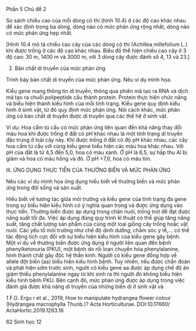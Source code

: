 Phần 5
Chủ đề 2

So sánh chiều cao của mỗi dòng cỏ thí (hình 10.4) ở các độ cao khác nhau để xác định trong ba dòng, dòng nào có mức phản ứng rộng nhất, dòng nào có mức phản ứng hẹp nhất.

[Hình 10.4 mô tả chiều cao cây của các dòng cỏ thí (Achillea millefolium L.) khi được trồng ở các độ cao khác nhau. Biểu đồ thể hiện chiều cao cây ở 3 độ cao: 30 m, 1400 m và 3000 m, với 3 dòng cây được đánh số 4, 13 và 23.]

2. Bản chất di truyền của mức phản ứng

Trình bày bản chất di truyền của mức phản ứng. Nêu ví dụ minh họa.

Kiểu gene mang thông tin di truyền, thông qua phiên mã tạo ra RNA và dịch mã tạo ra chuỗi polipeptide cấu thành protein. Protein thực hiện chức năng và biểu hiện thành kiểu hình của mỗi tính trạng. Kiểu gene quy định kiểu hình ở sinh vật, từ đó quy định mức phản ứng. Nói cách khác, mức phản ứng có bản chất di truyền được di truyền qua các thế hệ ở sinh vật.

Ví dụ: Hoa cẩm tú cầu có mức phản ứng liên quan đến khả năng thay đổi màu hoa khi được trồng ở đất có pH khác nhau là một tính trạng di truyền đặc trưng ở loài cây này. Khi được trồng ở đất có độ pH khác nhau, các cây hoa cẩm tú cầu với cùng kiểu gene biểu hiện các màu hoa khác nhau. Với pH của đất là từ 4,5 đến 5,0, hoa có màu xanh. Ở pH là 6,5, sự hấp thu Al bị giảm và hoa có màu hồng và đỏ. Ở pH >7,0, hoa có màu tím.

III. ỨNG DỤNG THỰC TIỄN CỦA THƯỜNG BIẾN VÀ MỨC PHẢN ỨNG

Nêu các ví dụ minh họa ứng dụng hiểu biết về thường biến và mức phản ứng trong đời sống và sản xuất.

Hiểu biết về tương tác giữa môi trường và kiểu gene của tính trạng đa gene trong sự biểu hiện kiểu hình có ý nghĩa quan trọng và được ứng dụng vào thực tiễn. Thường biến được áp dụng trong chăn nuôi, trồng trọt để đạt được năng suất tối đa. Việc áp dụng đúng quy trình kĩ thuật có thể giúp tăng năng suất, tăng chất lượng sản phẩm của cùng một loại giống cây trồng hoặc vật nuôi. Các yếu tố môi trường như chế độ dinh dưỡng, chăm sóc y tế,... có thể tác động tích cực đối với sự biểu hiện kiểu hình của kiểu gene gây bệnh. Một ví dụ về thường biến được ứng dụng ở người liên quan đến bệnh phenylketonuria (PKU), một bệnh do rối loạn chuyển hóa phenylalanine, hình thành chất gây độc hệ thần kinh. Người có kiểu gene đồng hợp về allele đột biến (aa) biểu hiện kiểu hình bệnh. Tuy nhiên, nếu được chẩn đoán và phát hiện sớm trước sinh, người có kiểu gene aa được áp dụng chế độ ăn giảm thiểu phenylalanine ngay từ khi sinh ra thì người đó không biểu hiện kiểu hình bệnh PKU. Bên cạnh đó, mức phản ứng được áp dụng trong việc đánh giá được khả năng di truyền của những biến dị ở sinh vật và

1 F.G. Ergu r et al., 2019, How to manipulate hydrangea flower colour (Hydrangea macrophylla Thunb.)? Acta Horticulturae. DOI:10.17660/ ActaHortic.2019.1263.16

62 Sinh học 12